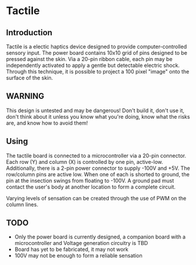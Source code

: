 Tactile
=============

Introduction
-------------

Tactile is a electic haptics device designed to provide computer-controlled sensory input. The power board contains 10x10 grid of pins designed to be pressed against the skin. Via a 20-pin ribbon cable, each pin may be independently activated to apply a gentle but detectable electric shock. Through this technique, it is possible to project a 100 pixel "image" onto the surface of the skin. 


WARNING
-------------

This design is untested and may be dangerous! Don't build it, don't use it, don't think about it unless you know what you're doing, know what the risks are, and know how to avoid them! 

Using
------------

The tactile board is connected to a microcontroller via a 20-pin connector. Each row (Y) and column (X) is controlled by one pin, active-low. Additionally, there is a 2-pin power connector to supply -100V and +5V. The row/column pins are active low. When one of each is shorted to ground, the pin at the insection swings from floating to -100V. A ground pad must contact the user's body at another location to form a complete circuit. 

Varying levels of sensation can be created through the use of PWM on the column lines. 

TODO
-------------

* Only the power board is currently designed, a companion board with a microcontroller and Voltage generation circuitry is TBD
* Board has yet to be fabricated, it may not work
* 100V may not be enough to form a reliable sensation

